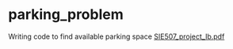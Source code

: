 # parking_problem
Writing code to find available parking space
[SIE507_project_Ib.pdf](https://github.com/KlenamJohnson-Fiah/parking_problem/files/12923166/SIE507_project_Ib.pdf)
